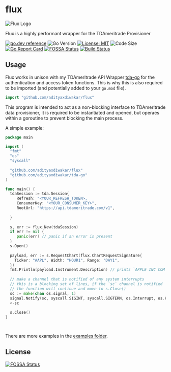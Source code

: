 # flux
![Flux Logo](https://i.imgur.com/MFQBlUd.png)

Flux is a highly performant wrapper for the TDAmeritrade Provisioner

[![go.dev reference](https://img.shields.io/badge/go.dev-reference-007d9c?logo=go&logoColor=white&style=flat-square)](https://pkg.go.dev/github.com/adityaxdiwakar/flux)
![Go Version](https://img.shields.io/github/go-mod/go-version/adityaxdiwakar/flux?style=flat-square)
[![License: MIT](https://img.shields.io/badge/License-MIT-yellow.svg?style=flat-square)](https://opensource.org/licenses/MIT)
![Code Size](https://img.shields.io/github/languages/code-size/adityaxdiwakar/flux?style=flat-square)
[![Go Report Card](https://goreportcard.com/badge/github.com/adityaxdiwakar/flux?style=flat-square)](https://goreportcard.com/report/github.com/adityaxdiwakar/flux)
[![FOSSA Status](https://app.fossa.com/api/projects/git%2Bgithub.com%2Fadityaxdiwakar%2Fflux.svg?type=shield)](https://app.fossa.com/projects/git%2Bgithub.com%2Fadityaxdiwakar%2Fflux?ref=badge_shield)
[![Build Status](https://travis-ci.com/adityaxdiwakar/flux.svg?branch=master)](https://travis-ci.com/adityaxdiwakar/flux)

## Usage
Flux works in unison with my TDAmeritrade API Wrapper [tda-go](https://github.com/adityaxdiwakar/tda-go) for the authentication and access token functions. This is why this is also required to be imported (and potentially added to your ``go.mod`` file).

```go
import "github.com/adityaxdiwakar/flux"
```

This program is intended to act as a non-blocking interface to TDAmeritrade data provisioner, it is required to be instantiated and opened, but operaes within a goroutine to prevent blocking the main process. 

A simple example: 
```go
package main

import (
  "fmt"
  "os"
  "syscall"
   
  "github.com/adityaxdiwakar/flux"
  "github.com/adityaxdiwakar/tda-go"
)

func main() {
  tdaSession := tda.Session{
     Refresh: "<YOUR_REFRESH_TOKEN>,
     ConsumerKey: "<YOUR_CONSUMER_KEY>",
     RootUrl: "https://api.tdameritrade.com/v1",
     
  }
  
  s, err := flux.New(tdaSession)
  if err != nil {
     panic(err) // panic if an error is present
  }
  s.Open()
  
  payload, err := s.RequestChart(flux.ChartRequestSignature{
    Ticker: "AAPL", Width: "HOUR1", Range: "DAY1",
  })
  fmt.Println(payload.Instrument.Description) // prints `APPLE INC COM`
  
  // make a channel that is notified of any system interrupts 
  // this is a blocking set of lines, if the `sc` channel is notified
  // the function will continue and move to s.Close()
  sc := make(chan os.signal, 1)
  signal.Notify(sc, syscall.SIGINT, syscall.SIGTERM, os.Interrupt, os.Kill)
  <-sc
  
  s.Close()
}




```

There are more examples in the [examples folder](examples/).


## License
[![FOSSA Status](https://app.fossa.com/api/projects/git%2Bgithub.com%2Fadityaxdiwakar%2Fflux.svg?type=large)](https://app.fossa.com/projects/git%2Bgithub.com%2Fadityaxdiwakar%2Fflux?ref=badge_large)
